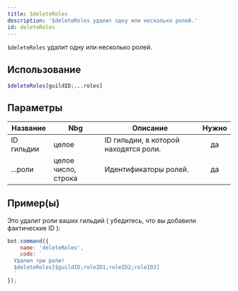 ```yaml
---
title: $deleteRoles
description: '$deleteRoles удалит одну или несколько ролей.'
id: deleteRoles
---
```


`$deleteRoles` удалит одну или несколько ролей.

## Использование

```php
$deleteRoles[guildID;...roles]
```

## Параметры

| Название   | Nbg                 | Описание                              | Нужно |
| ---------- | ------------------- | ------------------------------------- |:-----:|
| ID гильдии | целое               | ID гильдии, в которой находятся роли. |  да   |
| ...роли    | целое число, строка | Идентификаторы ролей.                 |  да   |

## Пример(ы)

Это удалит роли ваших гильдий ( убедитесь, что вы добавили фактические ID ):

```javascript
bot.command({
    name: 'deleteRoles',
    code: `
  Удалил три роли!
  $deleteRoles[$guildID;roleID1;roleID2;roleID3]
  `
});
```
